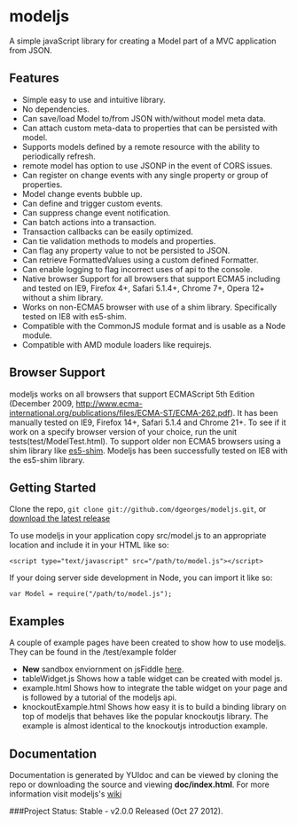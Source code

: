 modeljs
=======

A simple javaScript library for creating a Model part of a MVC application from JSON.

Features
--------------------
  - Simple easy to use and intuitive library.
  - No dependencies.
  - Can save/load Model to/from JSON with/without model meta data.
  - Can attach custom meta-data to properties that can be persisted with model.
  - Supports models defined by a remote resource with the ability to periodically refresh.
  - remote model has option to use JSONP in the event of CORS issues.
  - Can register on change events with any single property or group of properties.
  - Model change events bubble up.
  - Can define and trigger custom events.
  - Can suppress change event notification.
  - Can batch actions into a transaction.
  - Transaction callbacks can be easily optimized.
  - Can tie validation methods to models and properties.
  - Can flag any property value to not be persisted to JSON.
  - Can retrieve FormattedValues using a custom defined Formatter.
  - Can enable logging to flag incorrect uses of api to the console.
  - Native browser Support for all browsers that support ECMA5 including and tested on IE9, Firefox 4+, Safari 5.1.4+, Chrome 7+, Opera 12+ without a shim library.
  - Works on non-ECMA5 browser with use of a shim library. Specifically tested on IE8 with es5-shim.
  - Compatible with the CommonJS module format and is usable as a Node module.
  - Compatible with AMD module loaders like requirejs.


Browser Support
---------------
modeljs works on all browsers that support ECMAScript 5th Edition (December 2009, http://www.ecma-international.org/publications/files/ECMA-ST/ECMA-262.pdf).  It has been manually tested on IE9, Firefox 14+, Safari 5.1.4 and Chrome 21+. To see if it work on a specify browser version of your choice, run the unit tests(test/ModelTest.html). To support older non ECMA5 browsers using a shim library like [es5-shim](https://github.com/kriskowal/es5-shim). Modeljs has been successfully tested on IE8 with the es5-shim library.

Getting Started
------------------
Clone the repo, `git clone git://github.com/dgeorges/modeljs.git`, or [download the latest release](https://github.com/dgeorges/modeljs/zipball/master)

To use modeljs in your application copy src/model.js to an appropriate location and include it in your HTML like so:

    <script type="text/javascript" src="/path/to/model.js"></script>

If your doing server side development in Node, you can import it like so:

    var Model = require("/path/to/model.js");


Examples
------------------
A couple of example pages have been created to show how to use modeljs. They can be found in the /test/example folder
 - **New** sandbox enviornment on jsFiddle [here](http://jsfiddle.net/gh/get/jQuery/1.8.2/dgeorges/modeljs/tree/master/test/example/jsFiddleDemo/).
 - tableWidget.js Shows how a table widget can be created with model js.
 - example.html Shows how to integrate the table widget on your page and is followed by a tutorial of the modeljs api.
 - knockoutExample.html Shows how easy it is to build a binding library on top of modeljs that behaves like the popular knockoutjs library. The example is almost identical to the knockoutjs introduction example.

Documentation
------------------
Documentation is generated by YUIdoc and can be viewed by cloning the repo or downloading the source and viewing **doc/index.html**.
For more information visit modeljs's [wiki](https://github.com/dgeorges/modeljs/wiki)


###Project Status: Stable - v2.0.0 Released (Oct 27 2012).
